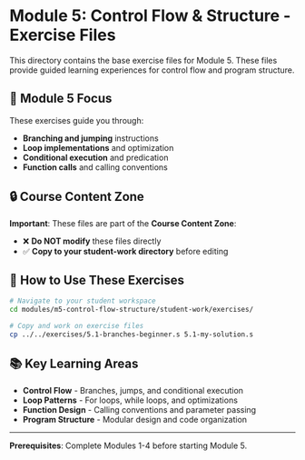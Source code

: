 # Module 5: Control Flow & Structure - Exercise Files

This directory contains the base exercise files for Module 5. These files provide guided learning experiences for control flow and program structure.

## 🎯 Module 5 Focus

These exercises guide you through:
- **Branching and jumping** instructions
- **Loop implementations** and optimization
- **Conditional execution** and predication
- **Function calls** and calling conventions

## 🔒 Course Content Zone

**Important**: These files are part of the **Course Content Zone**:
- ❌ **Do NOT modify** these files directly
- ✅ **Copy to your student-work directory** before editing

## 🚀 How to Use These Exercises

```bash
# Navigate to your student workspace
cd modules/m5-control-flow-structure/student-work/exercises/

# Copy and work on exercise files
cp ../../exercises/5.1-branches-beginner.s 5.1-my-solution.s
```

## 📚 Key Learning Areas

- **Control Flow** - Branches, jumps, and conditional execution
- **Loop Patterns** - For loops, while loops, and optimizations
- **Function Design** - Calling conventions and parameter passing
- **Program Structure** - Modular design and code organization

---

**Prerequisites**: Complete Modules 1-4 before starting Module 5.
